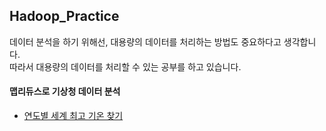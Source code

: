 ## Hadoop_Practice

데이터 분석을 하기 위해선, 대용량의 데이터를 처리하는 방법도 중요하다고 생각합니다.\
따라서 대용량의 데이터를 처리할 수 있는 공부를 하고 있습니다.

#### 맵리듀스로 기상청 데이터 분석
- [연도별 세계 최고 기온 찾기](https://github.com/cksdud7007/Hadoop_Practice/tree/main/map_reduce)
